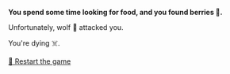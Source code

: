 **You spend some time looking for food, and you found berries 🍇.**

Unfortunately, wolf 🐺 attacked you.

You're dying ☠️.

[🔄 Restart the game](../../begin-journey.md) 